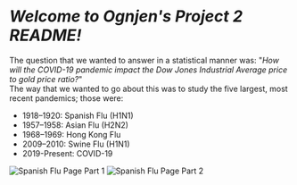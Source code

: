 # *Welcome to Ognjen's Project 2 README!*
The question that we wanted to answer in a statistical manner was: "*How will the COVID-19 pandemic impact the Dow Jones Industrial Average price to gold price ratio?*"  
The way that we wanted to go about this was to study the five largest, most recent pandemics; those were:
- 1918–1920: Spanish Flu (H1N1)  
- 1957–1958: Asian Flu (H2N2)  
- 1968–1969: Hong Kong Flu  
- 2009–2010: Swine Flu (H1N1)  
- 2019-Present: COVID-19  

![Spanish Flu Page Part 1](https://github.com/ognjenstrbanovic/pandemicgoldprices/blob/master/Ognjen%20Strbanovic/Spanish%20Flu%20Page%201:2.jpg?raw=true)
![Spanish Flu Page Part 2](https://github.com/ognjenstrbanovic/pandemicgoldprices/blob/master/Ognjen%20Strbanovic/Spanish%20Flu%20Page%202:2.jpg?raw=true)
